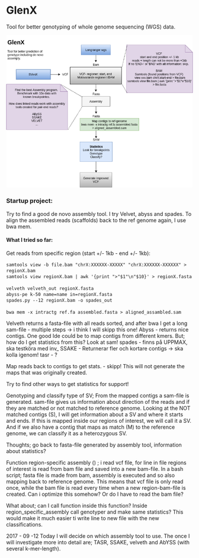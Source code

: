 # GlenX
Tool for better genotyping of whole genome sequencing (WGS) data. 

![alt text](https://github.com/vborjesson/GlenX/blob/master/Glen.png)

### Startup project: 
Try to find a good de novo assembly tool. I try Velvet, abyss and spades. To align the assembled reads (scaffolds) back to the ref genome again, I use bwa mem. 

#### What I tried so far: 

Get reads from specific region (start +/- 1kb - end +/- 1kb): 

```
samtools view -b file.bam "chrX:XXXXXX-XXXXX" "chrX:XXXXXX-XXXXXX" > regionX.bam
samtools view regionX.bam | awk '{print ">"$1"\n"$10}' > regionX.fasta

velveth velveth_out regionX.fasta
abyss-pe k-50 name=name in=regionX.fasta
spades.py --12 regionX.bam -o spades_out 

bwa mem -x intractg ref.fa assembled.fasta > aligned_assambled.sam
```
Velveth returns a fasta-file with all reads sorted, and after bwa I get a long sam-file - multiple steps -> i think I will skipp this one!
Abyss - returns nice contigs. One good Ide could be to map contigs from different kmers. But; how do I get statistics from this? Look at sam! 
spades - finns på UPPMAX, ska testköra med inv_
SSAKE - Returnerar fler och kortare contigs -> ska kolla igenom!
tasr - ? 

Map reads back to contigs to get stats. - skipp! This will not generate the maps that was originally created. 

Try to find other ways to get statistics for support!

Genotyping and classify type of SV;
From the mapped contigs a sam-file is generated. sam-file gives us information about direction of the reads and if they are matched or not matched to reference genome. 
Looking at the NOT matched contigs (S), I will get information about a SV and where it starts and ends. If this is mapped inside our regions of interest, we will call it a SV. And if we also have a contig that maps as match (M) to the reference genome, we can classify it as a heterozygous SV.   

Thoughts; 
go back to fasta-file generated by assembly tool, information about statistics? 

Function region-specific assembly () ; i read vcf file, for line in file regions of interest is read from bam file and saved into a new bam-file. In a bash script; fasta file is made from bam, assembly is executed and so also mapping back to reference genome. This means that vcf file is only read once, while the bam file is read every time when a new region-bam-file is created. Can i optimize this somehow? Or do I have to read the bam file?

What about; can I call function inside this function? Inside region_specific_assembly call genotyper and make same statistics? This would make it much easier ti write line to new file with the new classifications. 

2017 - 09 -12
Today I will decide on which assembly tool to use. The once I will investigate more into detail are; TASR, SSAKE, velveth and AbYSS (with several k-mer-length).
  


